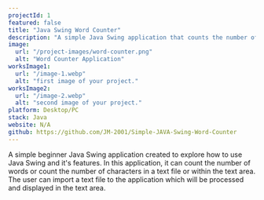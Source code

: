 ```yaml
---
projectId: 1
featured: false
title: "Java Swing Word Counter"
description: "A simple Java Swing application that counts the number of words in a text file. Users can choose a file to read and the application will display the number of words in the file."
image:
  url: "/project-images/word-counter.png"
  alt: "Word Counter Application"
worksImage1:
  url: "/image-1.webp"
  alt: "first image of your project."
worksImage2:
  url: "/image-2.webp"
  alt: "second image of your project."
platform: Desktop/PC
stack: Java
website: N/A
github: https://github.com/JM-2001/Simple-JAVA-Swing-Word-Counter
---
```


A simple beginner Java Swing application created to explore how to use Java Swing and it's features. In this application, it can count the number of words or count the number of characters in a text file or within the text area. The user can import a text file to the application which will be processed and displayed in the text area.
